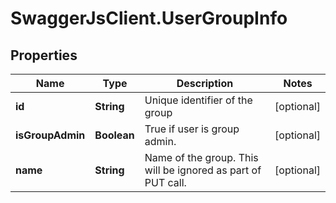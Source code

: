 # SwaggerJsClient.UserGroupInfo

## Properties
Name | Type | Description | Notes
------------ | ------------- | ------------- | -------------
**id** | **String** | Unique identifier of the group | [optional] 
**isGroupAdmin** | **Boolean** | True if user is group admin. | [optional] 
**name** | **String** | Name of the group. This will be ignored as part of PUT call. | [optional] 


